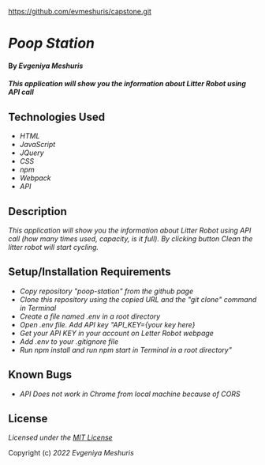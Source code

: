 https://github.com/evmeshuris/capstone.git  
# _Poop Station_

#### By _**Evgeniya Meshuris**_

#### _This application will show you the information about Litter Robot using API call_

## Technologies Used

* _HTML_
* _JavaScript_
* _JQuery_
* _CSS_
* _npm_
* _Webpack_
* _API_

## Description

_This application will show you the information about Litter Robot using API call (how many times used, capacity, is it full). By clicking button Clean the litter robot will start cycling._

## Setup/Installation Requirements

* _Copy repository "poop-station" from the github page_
* _Clone this repository using the copied URL and the "git clone" command in Terminal_
* _Create a file named .env in a root directory_
* _Open .env file. Add API key "API_KEY={your key here}_
* _Get your API KEY in your account on Letter Robot webpage_
* _Add .env to your .gitignore file_
* _Run npm install and run npm start in Terminal in a root directory"_
  

## Known Bugs

* _API Does not work in Chrome from local machine because of CORS_ 

## License

_Licensed under the [MIT License](LICENSE)_

Copyright (c) _2022_ _Evgeniya Meshuris_